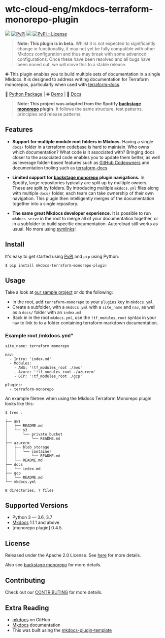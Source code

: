 # wtc-cloud-eng/mkdocs-terraform-monorepo-plugin

[![](https://github.com/wtc-cloud-eng/mkdocs-terraform-monorepo-plugin/workflows/Build%2C%20Test%20%26%20Deploy/badge.svg)](https://github.com/wtc-cloud-eng/mkdocs-terraform-monorepo-plugin/actions)
[![PyPI](https://img.shields.io/pypi/v/mkdocs-terraform-monorepo-plugin)](https://pypi.org/project/mkdocs-terraform-monorepo-plugin/)
![](https://img.shields.io/badge/lifecycle-beta-509bf5.svg)
[![PyPI - License](https://img.shields.io/pypi/l/mkdocs-terraform-monorepo-plugin)](LICENSE)

> **Note: This plugin is in beta.** Whilst it is not expected to significantly change in functionality, it may not yet be fully compatible with other Mkdocs configuration and thus may break with some advanced configurations. Once these have been resolved and all bugs have been ironed out, we will move this to a stable release.

✚ This plugin enables you to build multiple sets of documentation in a single Mkdocs. It is designed to address writing documentation for Terraform monorepos, particularly when used with [terraform-docs].

🐍 [Python Package](https://pypi.org/project/mkdocs-terraform-monorepo-plugin/) | ✚ [Demo](https://spotify.github.io/mkdocs-monorepo-plugin/monorepo-example/) | 📕 [Docs](https://wtc-cloude-eng.github.io/mkdocs-terraform-monorepo-plugin/)

> **Note:  This project was adapted from the Spotify [backstage monorepo] plugin.** It follows the same structure, test patterns, principles and release patterns.

## Features

- **Support for multiple module root folders in Mkdocs.** Having a single `docs/` folder in a terraform codebase is hard to maintain. Who owns which documentation? What code is it associated with? Bringing docs closer to the associated code enables you to update them better, as well as leverage folder-based features such as [GitHub Codeowners] and documentation tooling such as [terraform-docs]

- **Limited support for [backstage monorepo] plugin navigations.** In Spotify, large repositories typically are split up by multiple owners. These are split by folders. By introducing multiple `mkdocs.yml` files along with multiple `docs/` folder, each team can take ownership of their own navigation. This plugin then intelligently merges of the documentation together into a single repository.

- **The same great Mkdocs developer experience.** It is possible to run `mkdocs serve` in the root to merge all of your documentation together, or in a subfolder to build specific documentation. Autoreload still works as usual. No more using [symlinks](https://devdojo.com/tutorials/what-is-a-symlink)!

## Install

It's easy to get started using [PyPI] and `pip` using Python:

```terminal
$ pip install mkdocs-terraform-monorepo-plugin
```

## Usage

Take a look at [our sample project](https://github.com/wtc-cloud-eng/mkdocs-terraform-monorepo-plugin/tree/master/sample-docs) or do the following:

- In the root, add `terraform-monorepo` to your `plugins` key in `mkdocs.yml`
- Create a subfolder, with a `mkdocs.yml` with a `site_name` and `nav`, as well as a `docs/` folder with an `index.md`
- Back in in the root `mkdocs.yml`, use the `!tf_modules_root` syntax in your `nav` to link to to a folder containing terraform markdown documentation.

### Example root /mkdocs.yml"

```
site_name: terraform monorepo

nav:
  - Intro: 'index.md'
  - Modules:
    - AWS: '!tf_modules_root ./aws'
    - Azure: '!tf_modules_root ./azurerm'
    - GCP: '!tf_modules_root ./gcp'

plugins:
  - terraform-monorepo

```

An example filetree when using the Mkdocs Terraform Monorepo plugin looks like this:

```terminal
$ tree .
.
├── aws
│   ├── README.md
│   └── s3
│       └── private_bucket
│           └── README.md
├── azurerm
│   ├── blob_storage
│   │   └── container
│   │       └── README.md
│   └── README.md
├── docs
│   └── index.md
├── gcp
│   └── README.md
└── mkdocs.yml

8 directories, 7 files

```

## Supported Versions

- Python 3 &mdash; 3.6, 3.7
- [Mkdocs] 1.1.1 and above.
- [monorepo plugin] 0.4.5.

## License

Released under the Apache 2.0 License. See [here](https://github.com/wtc-cloud-eng/mkdocs-terraform-monorepo-plugin/blob/master/LICENSE) for more details.

Also see [backstage monorepo](https://github.com/backstage/mkdocs-monorepo-plugin/blob/master/LICENSE) for more details.

## Contributing

Check out our [CONTRIBUTING](./CONTRIBUTING.md) for more details.

## Extra Reading

- [mkdocs][mkdocs/mkdocs] on GitHub
- [Mkdocs] documentation
- This was built using the [mkdocs-plugin-template]

[mkdocs/mkdocs]: https://github.com/mkdocs/mkdocs
[mkdocs-plugin-template]: https://github.com/byrnereese/mkdocs-plugin-template
[pypi]: https://pypi.org
[mkdocs]: https://www.mkdocs.org
[backstage monorepo]: https://backstage.github.io/mkdocs-monorepo-plugin/
[github codeowners]: https://help.github.com/en/articles/about-code-
[terraform-docs]: https://terraform-docs.io/
